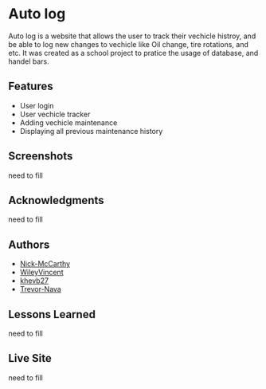 # Auto log

Auto log is a website that allows the user to track their vechicle histroy, and be able to log new changes to vechicle like Oil change, tire rotations, and etc. It was created as a school project to pratice the usage of database, and handel bars.


## Features 

- User login 
- User vechicle tracker
- Adding vechicle maintenance 
- Displaying all previous maintenance history


## Screenshots
need to fill



## Acknowledgments 
need to fill



## Authors
- [Nick-McCarthy](https://github.com/Nick-McCarthy)
- [WileyVincent](https://github.com/WileyVincent)
- [khevb27](https://github.com/khevb27)
- [Trevor-Nava](https://github.com/Trevor-Nava)

## Lessons Learned 
need to fill

## Live Site 
need to fill
